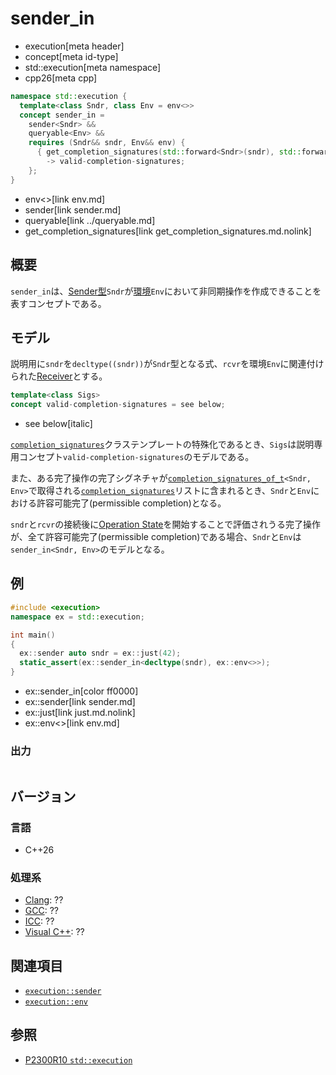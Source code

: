 # sender_in
* execution[meta header]
* concept[meta id-type]
* std::execution[meta namespace]
* cpp26[meta cpp]

```cpp
namespace std::execution {
  template<class Sndr, class Env = env<>>
  concept sender_in =
    sender<Sndr> &&
    queryable<Env> &&
    requires (Sndr&& sndr, Env&& env) {
      { get_completion_signatures(std::forward<Sndr>(sndr), std::forward<Env>(env)) }
        -> valid-completion-signatures;
    };
}
```
* env<>[link env.md]
* sender[link sender.md]
* queryable[link ../queryable.md]
* get_completion_signatures[link get_completion_signatures.md.nolink]

## 概要
`sender_in`は、[Sender型](sender.md)`Sndr`が[環境](../queryable.md)`Env`において非同期操作を作成できることを表すコンセプトである。


## モデル
説明用に`sndr`を`decltype((sndr))`が`Sndr`型となる式、`rcvr`を環境`Env`に関連付けられた[Receiver](receiver.md)とする。

```cpp
template<class Sigs>
concept valid-completion-signatures = see below;
```
* see below[italic]

[`completion_signatures`](completion_signatures.md)クラステンプレートの特殊化であるとき、`Sigs`は説明専用コンセプト`valid-completion-signatures`のモデルである。

また、ある完了操作の完了シグネチャが[`completion_signatures_of_t`](completion_signatures_of_t.md)`<Sndr, Env>`で取得される[`completion_signatures`](completion_signatures.md)リストに含まれるとき、`Sndr`と`Env`における許容可能完了(permissible completion)となる。

`sndr`と`rcvr`の接続後に[Operation State](operation_state.md)を開始することで評価されうる完了操作が、全て許容可能完了(permissible completion)である場合、`Sndr`と`Env`は`sender_in<Sndr, Env>`のモデルとなる。


## 例
```cpp example
#include <execution>
namespace ex = std::execution;

int main()
{
  ex::sender auto sndr = ex::just(42);
  static_assert(ex::sender_in<decltype(sndr), ex::env<>>);
}
```
* ex::sender_in[color ff0000]
* ex::sender[link sender.md]
* ex::just[link just.md.nolink]
* ex::env<>[link env.md]

### 出力
```
```


## バージョン
### 言語
- C++26

### 処理系
- [Clang](/implementation.md#clang): ??
- [GCC](/implementation.md#gcc): ??
- [ICC](/implementation.md#icc): ??
- [Visual C++](/implementation.md#visual_cpp): ??


## 関連項目
- [`execution::sender`](sender.md)
- [`execution::env`](env.md)


## 参照
- [P2300R10 `std::execution`](https://www.open-std.org/jtc1/sc22/wg21/docs/papers/2024/p2300r10.html)
